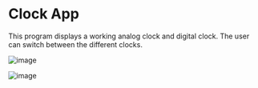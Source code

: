 # Clock App
This program displays a working analog clock and digital clock. The user can switch between the different clocks. 

![image](https://user-images.githubusercontent.com/73931638/103502359-d3ca8500-4e05-11eb-9ead-24d23146416d.png)

![image](https://user-images.githubusercontent.com/73931638/103502393-ed6bcc80-4e05-11eb-9d4d-2a9756a8547e.png)
